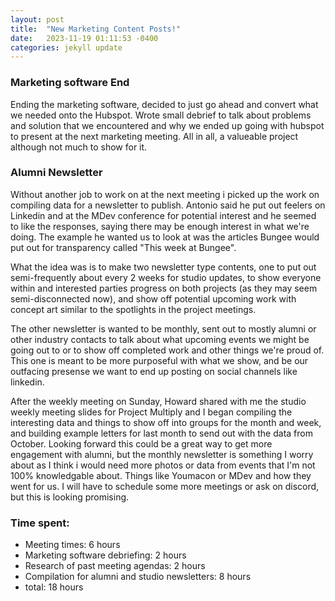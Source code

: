```yaml
---
layout: post
title:  "New Marketing Content Posts!"
date:   2023-11-19 01:11:53 -0400
categories: jekyll update
---
```


### Marketing software End
Ending the marketing software, decided to just go ahead and convert what we needed onto the Hubspot. Wrote small debrief to talk about problems and solution that we encountered and why we ended up going with hubspot to present at the next marketing meeting. All in all, a valueable project although not much to show for it.

### Alumni Newsletter
Without another job to work on at the next meeting i picked up the work on compiling data for a newsletter to publish. Antonio said he put out feelers on Linkedin and at the MDev conference for potential interest and he seemed to like the responses, saying there may be enough interest in what we're doing. The example he wanted us to look at was the articles Bungee would put out for transparency called "This week at Bungee". 

What the idea was is to make two newsletter type contents, one to put out semi-frequently about every 2 weeks for studio updates, to show everyone within and interested parties progress on both projects (as they may seem semi-disconnected now), and show off potential upcoming work with concept art similar to the spotlights in the project meetings.

The other newsletter is wanted to be monthly, sent out to mostly alumni or other industry contacts to talk about what upcoming events we might be going out to or to show off completed work and other things we're proud of. This one is meant to be more purposeful with what we show, and be our outfacing presense we want to end up posting on social channels like linkedin.

After the weekly meeting on Sunday, Howard shared with me the studio weekly meeting slides for Project Multiply and I began compiling the interesting data and things to show off into groups for the month and week, and building example letters for last month to send out with the data from October. Looking forward this could be a great way to get more engagement with alumni, but the monthly newsletter is something I worry about as I think i would need more photos or data from events that I'm not 100% knowledgable about. Things like Youmacon or MDev and how they went for us. I will have to schedule some more meetings or ask on discord, but this is looking promising.

### Time spent:
- Meeting times: 6 hours
- Marketing software debriefing: 2 hours
- Research of past meeting agendas: 2 hours
- Compilation for alumni and studio newsletters: 8 hours
- total: 18 hours